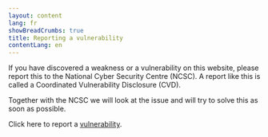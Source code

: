 ```yaml
---
layout: content
lang: fr
showBreadCrumbs: true
title: Reporting a vulnerability
contentLang: en
---
```


If you have discovered a weakness or a vulnerability on this website, please report this to the National Cyber Security Centre (NCSC). A report like this is called a Coordinated Vulnerability Disclosure (CVD).

Together with the NCSC we will look at the issue and will try to solve this as soon as possible. 

Click here to report a [vulnerability](https://english.ncsc.nl/report-vulnerability).
